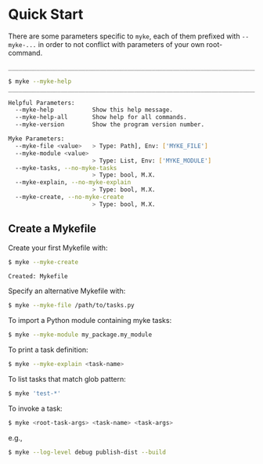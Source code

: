 # Quick Start

There are some parameters specific to `myke`, each of them prefixed with `--myke-...` in order to not conflict with parameters of your own root-command.

```sh
________________________________________________________________________________

$ myke --myke-help
________________________________________________________________________________

Helpful Parameters:
  --myke-help           Show this help message.
  --myke-help-all       Show help for all commands.
  --myke-version        Show the program version number.

Myke Parameters:
  --myke-file <value>   > Type: Path], Env: ['MYKE_FILE']
  --myke-module <value>
                        > Type: List, Env: ['MYKE_MODULE']
  --myke-tasks, --no-myke-tasks
                        > Type: bool, M.X.
  --myke-explain, --no-myke-explain
                        > Type: bool, M.X.
  --myke-create, --no-myke-create
                        > Type: bool, M.X.
```

## Create a Mykefile

Create your first Mykefile with:

```sh
$ myke --myke-create

Created: Mykefile
```

Specify an alternative Mykefile with:

```sh
$ myke --myke-file /path/to/tasks.py
```

To import a Python module containing myke tasks:

```sh
$ myke --myke-module my_package.my_module
```

To print a task definition:

```sh
$ myke --myke-explain <task-name>
```

To list tasks that match glob pattern:

```sh
$ myke 'test-*'
```

To invoke a task:

```sh
$ myke <root-task-args> <task-name> <task-args>
```

e.g.,

```sh
$ myke --log-level debug publish-dist --build
```

